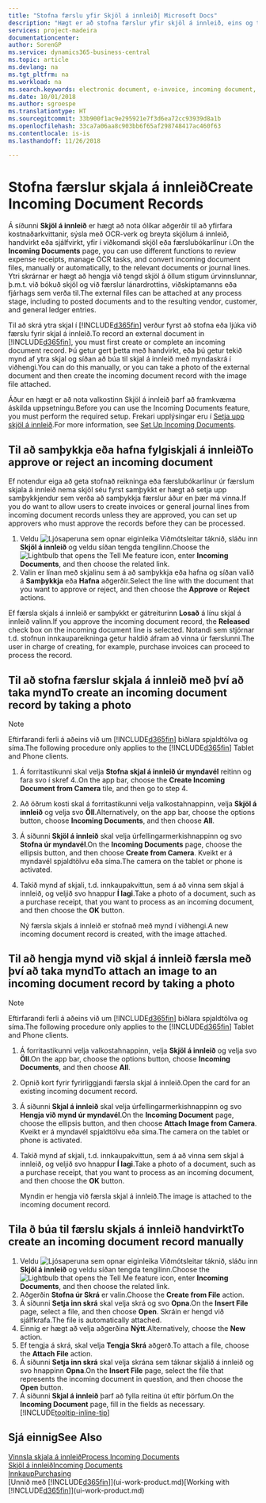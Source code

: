```yaml
---
title: "Stofna færslu yfir Skjöl á innleið| Microsoft Docs"
description: "Hægt er að stofna færslur yfir skjöl á innleið, eins og t.d. rafræna reikninga, og stjórna OCR-verkum, netviðskiptum og skjalaskiptum."
services: project-madeira
documentationcenter: 
author: SorenGP
ms.service: dynamics365-business-central
ms.topic: article
ms.devlang: na
ms.tgt_pltfrm: na
ms.workload: na
ms.search.keywords: electronic document, e-invoice, incoming document, OCR, ecommerce, document exchange, import invoice
ms.date: 10/01/2018
ms.author: sgroespe
ms.translationtype: HT
ms.sourcegitcommit: 33b900f1ac9e295921e7f3d6ea72cc93939d8a1b
ms.openlocfilehash: 33ca7a06aa8c903bb6f65af298748417ac460f63
ms.contentlocale: is-is
ms.lasthandoff: 11/26/2018

---
```

# <a name="create-incoming-document-records"></a><span data-ttu-id="cff9b-103">Stofna færslur skjala á innleið</span><span class="sxs-lookup"><span data-stu-id="cff9b-103">Create Incoming Document Records</span></span>
<span data-ttu-id="cff9b-104">Á síðunni **Skjöl á innleið** er hægt að nota ólíkar aðgerðir til að yfirfara kostnaðarkvittanir, sýsla með OCR-verk og breyta skjölum á innleið, handvirkt eða sjálfvirkt, yfir í viðkomandi skjöl eða færslubókarlínur í.</span><span class="sxs-lookup"><span data-stu-id="cff9b-104">On the **Incoming Documents** page, you can use different functions to review expense receipts, manage OCR tasks, and convert incoming document files, manually or automatically, to the relevant documents or journal lines.</span></span> <span data-ttu-id="cff9b-105">Ytri skrárnar er hægt að hengja við tengd skjöl á öllum stigum úrvinnslunnar, þ.m.t. við bókuð skjöl og við færslur lánardrottins, viðskiptamanns eða fjárhags sem verða til.</span><span class="sxs-lookup"><span data-stu-id="cff9b-105">The external files can be attached at any process stage, including to posted documents and to the resulting vendor, customer, and general ledger entries.</span></span>

<span data-ttu-id="cff9b-106">Til að skrá ytra skjal í [!INCLUDE[d365fin](includes/d365fin_md.md)] verður fyrst að stofna eða ljúka við færslu fyrir skjal á innleið.</span><span class="sxs-lookup"><span data-stu-id="cff9b-106">To record an external document in [!INCLUDE[d365fin](includes/d365fin_md.md)], you must first create or complete an incoming document record.</span></span> <span data-ttu-id="cff9b-107">Þú getur gert þetta með handvirkt, eða þú getur tekið mynd af ytra skjal og síðan að búa til skjal á innleið með myndaskrá í viðhengi.</span><span class="sxs-lookup"><span data-stu-id="cff9b-107">You can do this manually, or you can take a photo of the external document and then create the incoming document record with the image file attached.</span></span>

<span data-ttu-id="cff9b-108">Áður en hægt er að nota valkostinn Skjöl á innleið þarf að framkvæma áskilda uppsetningu.</span><span class="sxs-lookup"><span data-stu-id="cff9b-108">Before you can use the Incoming Documents feature, you must perform the required setup.</span></span> <span data-ttu-id="cff9b-109">Frekari upplýsingar eru í [Setja upp skjöl á innleið](across-how-setup-income-documents.md).</span><span class="sxs-lookup"><span data-stu-id="cff9b-109">For more information, see [Set Up Incoming Documents](across-how-setup-income-documents.md).</span></span>

## <a name="to-approve-or-reject-an-incoming-document"></a><span data-ttu-id="cff9b-110">Til að samþykkja eða hafna fylgiskjali á innleið</span><span class="sxs-lookup"><span data-stu-id="cff9b-110">To approve or reject an incoming document</span></span>
<span data-ttu-id="cff9b-111">Ef notendur eiga að geta stofnað reikninga eða færslubókarlínur úr færslum skjala á innleið nema skjöl séu fyrst samþykkt er hægt að setja upp samþykkjendur sem verða að samþykkja færslur áður en þær má vinna.</span><span class="sxs-lookup"><span data-stu-id="cff9b-111">If you do want to allow users to create invoices or general journal lines from incoming document records unless they are approved, you can set up approvers who must approve the records before they can be processed.</span></span>

1. <span data-ttu-id="cff9b-112">Veldu ![Ljósaperuna sem opnar eiginleika Viðmótsleitar](media/ui-search/search_small.png "Segðu mér hvað þú vilt gera") táknið, sláðu inn **Skjöl á innleið** og veldu síðan tengda tengilinn.</span><span class="sxs-lookup"><span data-stu-id="cff9b-112">Choose the ![Lightbulb that opens the Tell Me feature](media/ui-search/search_small.png "Tell me what you want to do") icon, enter **Incoming Documents**, and then choose the related link.</span></span>
2. <span data-ttu-id="cff9b-113">Valin er línan með skjalinu sem á að samþykkja eða hafna og síðan valið á **Samþykkja** eða **Hafna** aðgerðir.</span><span class="sxs-lookup"><span data-stu-id="cff9b-113">Select the line with the document that you want to approve or reject, and then choose the **Approve** or **Reject** actions.</span></span>

<span data-ttu-id="cff9b-114">Ef færsla skjals á innleið er samþykkt er gátreiturinn **Losað** á línu skjal á innleið valinn.</span><span class="sxs-lookup"><span data-stu-id="cff9b-114">If you approve the incoming document record, the **Released** check box on the incoming document line is selected.</span></span> <span data-ttu-id="cff9b-115">Notandi sem stjórnar t.d. stofnun innkaupareikninga getur haldið áfram að vinna úr færslunni.</span><span class="sxs-lookup"><span data-stu-id="cff9b-115">The user in charge of creating, for example, purchase invoices can proceed to process the record.</span></span>

## <a name="to-create-an-incoming-document-record-by-taking-a-photo"></a><span data-ttu-id="cff9b-116">Til að stofna færslur skjala á innleið með því að taka mynd</span><span class="sxs-lookup"><span data-stu-id="cff9b-116">To create an incoming document record by taking a photo</span></span>
> [!NOTE]  
>   <span data-ttu-id="cff9b-117">Eftirfarandi ferli á aðeins við um [!INCLUDE[d365fin](includes/d365fin_md.md)] biðlara spjaldtölva og síma.</span><span class="sxs-lookup"><span data-stu-id="cff9b-117">The following procedure only applies to the [!INCLUDE[d365fin](includes/d365fin_md.md)] Tablet and Phone clients.</span></span>

1. <span data-ttu-id="cff9b-118">Á forritastikunni skal velja **Stofna skjal á innleið úr myndavél** reitinn og fara svo í skref 4..</span><span class="sxs-lookup"><span data-stu-id="cff9b-118">On the app bar, choose the **Create Incoming Document from Camera** tile, and then go to step 4.</span></span>
2. <span data-ttu-id="cff9b-119">Að öðrum kosti skal á forritastikunni velja valkostahnappinn, velja **Skjöl á innleið** og velja svo **Öll**.</span><span class="sxs-lookup"><span data-stu-id="cff9b-119">Alternatively, on the app bar, choose the options button, choose **Incoming Documents**, and then choose **All**.</span></span>
3. <span data-ttu-id="cff9b-120">Á síðunni **Skjöl á innleið** skal velja úrfellingarmerkishnappinn og svo **Stofna úr myndavél**.</span><span class="sxs-lookup"><span data-stu-id="cff9b-120">On the **Incoming Documents** page, choose the ellipsis button, and then choose **Create from Camera**.</span></span> <span data-ttu-id="cff9b-121">Kveikt er á myndavél spjaldtölvu eða síma.</span><span class="sxs-lookup"><span data-stu-id="cff9b-121">The camera on the tablet or phone is activated.</span></span>
4. <span data-ttu-id="cff9b-122">Takið mynd af skjali, t.d. innkaupakvittun, sem á að vinna sem skjal á innleið, og veljið svo hnappur **Í lagi**.</span><span class="sxs-lookup"><span data-stu-id="cff9b-122">Take a photo of a document, such as a purchase receipt, that you want to process as an incoming document, and then choose the **OK** button.</span></span>

    <span data-ttu-id="cff9b-123">Ný færsla skjals á innleið er stofnað með mynd í viðhengi.</span><span class="sxs-lookup"><span data-stu-id="cff9b-123">A new incoming document record is created, with the image attached.</span></span>

## <a name="to-attach-an-image-to-an-incoming-document-record-by-taking-a-photo"></a><span data-ttu-id="cff9b-124">Til að hengja mynd við skjal á innleið færsla með því að taka mynd</span><span class="sxs-lookup"><span data-stu-id="cff9b-124">To attach an image to an incoming document record by taking a photo</span></span>
> [!NOTE]  
>   <span data-ttu-id="cff9b-125">Eftirfarandi ferli á aðeins við um [!INCLUDE[d365fin](includes/d365fin_md.md)] biðlara spjaldtölva og síma.</span><span class="sxs-lookup"><span data-stu-id="cff9b-125">The following procedure only applies to the [!INCLUDE[d365fin](includes/d365fin_md.md)] Tablet and Phone clients.</span></span>

1. <span data-ttu-id="cff9b-126">Á forritastikunni velja valkostahnappinn, velja **Skjöl á innleið** og velja svo **Öll**.</span><span class="sxs-lookup"><span data-stu-id="cff9b-126">On the app bar, choose the options button, choose **Incoming Documents**, and then choose **All**.</span></span>
2. <span data-ttu-id="cff9b-127">Opnið kort fyrir fyrirliggjandi færsla skjal á innleið.</span><span class="sxs-lookup"><span data-stu-id="cff9b-127">Open the card for an existing incoming document record.</span></span>
3. <span data-ttu-id="cff9b-128">Á síðunni **Skjal á innleið** skal velja úrfellingarmerkishnappinn og svo **Hengja við mynd úr myndavél**.</span><span class="sxs-lookup"><span data-stu-id="cff9b-128">On the **Incoming Document** page, choose the ellipsis button, and then choose **Attach Image from Camera**.</span></span> <span data-ttu-id="cff9b-129">Kveikt er á myndavél spjaldtölvu eða síma.</span><span class="sxs-lookup"><span data-stu-id="cff9b-129">The camera on the tablet or phone is activated.</span></span>
4. <span data-ttu-id="cff9b-130">Takið mynd af skjali, t.d. innkaupakvittun, sem á að vinna sem skjal á innleið, og veljið svo hnappur **Í lagi**.</span><span class="sxs-lookup"><span data-stu-id="cff9b-130">Take a photo of a document, such as a purchase receipt, that you want to process as an incoming document, and then choose the **OK** button.</span></span>

    <span data-ttu-id="cff9b-131">Myndin er hengja við færsla skjal á innleið.</span><span class="sxs-lookup"><span data-stu-id="cff9b-131">The image is attached to the incoming document record.</span></span>

## <a name="to-create-an-incoming-document-record-manually"></a><span data-ttu-id="cff9b-132">Tila ð búa til færslu skjals á innleið handvirkt</span><span class="sxs-lookup"><span data-stu-id="cff9b-132">To create an incoming document record manually</span></span>
1. <span data-ttu-id="cff9b-133">Veldu ![Ljósaperuna sem opnar eiginleika Viðmótsleitar](media/ui-search/search_small.png "Segðu mér hvað þú vilt gera") táknið, sláðu inn **Skjöl á innleið** og veldu síðan tengda tengilinn.</span><span class="sxs-lookup"><span data-stu-id="cff9b-133">Choose the ![Lightbulb that opens the Tell Me feature](media/ui-search/search_small.png "Tell me what you want to do") icon, enter **Incoming Documents**, and then choose the related link.</span></span>
2. <span data-ttu-id="cff9b-134">Aðgerðin **Stofna úr Skrá** er valin.</span><span class="sxs-lookup"><span data-stu-id="cff9b-134">Choose the **Create from File** action.</span></span>  
3. <span data-ttu-id="cff9b-135">Á síðunni **Setja inn skrá** skal velja skrá og svo **Opna**.</span><span class="sxs-lookup"><span data-stu-id="cff9b-135">On the **Insert File** page, select a file, and then choose **Open**.</span></span> <span data-ttu-id="cff9b-136">Skráin er hengd við sjálfkrafa.</span><span class="sxs-lookup"><span data-stu-id="cff9b-136">The file is automatically attached.</span></span>
4. <span data-ttu-id="cff9b-137">Einnig er hægt að velja aðgerðina **Nýtt**.</span><span class="sxs-lookup"><span data-stu-id="cff9b-137">Alternatively, choose the **New** action.</span></span>
5. <span data-ttu-id="cff9b-138">Ef tengja á skrá, skal velja **Tengja Skrá** aðgerð.</span><span class="sxs-lookup"><span data-stu-id="cff9b-138">To attach a file, choose the **Attach File** action.</span></span>
6. <span data-ttu-id="cff9b-139">Á síðunni **Setja inn skrá** skal velja skrána sem táknar skjalið á innleið og svo hnappinn **Opna**.</span><span class="sxs-lookup"><span data-stu-id="cff9b-139">On the **Insert File** page, select the file that represents the incoming document in question, and then choose the **Open** button.</span></span>
7. <span data-ttu-id="cff9b-140">Á síðunni **Skjal á innleið** þarf að fylla reitina út eftir þörfum.</span><span class="sxs-lookup"><span data-stu-id="cff9b-140">On the **Incoming Document** page, fill in the fields as necessary.</span></span> [!INCLUDE[tooltip-inline-tip](includes/tooltip-inline-tip_md.md)]

## <a name="see-also"></a><span data-ttu-id="cff9b-141">Sjá einnig</span><span class="sxs-lookup"><span data-stu-id="cff9b-141">See Also</span></span>
[<span data-ttu-id="cff9b-142">Vinnsla skjala á innleið</span><span class="sxs-lookup"><span data-stu-id="cff9b-142">Process Incoming Documents</span></span>](across-process-income-documents.md)  
[<span data-ttu-id="cff9b-143">Skjöl á innleið</span><span class="sxs-lookup"><span data-stu-id="cff9b-143">Incoming Documents</span></span>](across-income-documents.md)  
[<span data-ttu-id="cff9b-144">Innkaup</span><span class="sxs-lookup"><span data-stu-id="cff9b-144">Purchasing</span></span>](purchasing-manage-purchasing.md)  
<span data-ttu-id="cff9b-145">[Unnið með [!INCLUDE[d365fin](includes/d365fin_md.md)]](ui-work-product.md)</span><span class="sxs-lookup"><span data-stu-id="cff9b-145">[Working with [!INCLUDE[d365fin](includes/d365fin_md.md)]](ui-work-product.md)</span></span>

